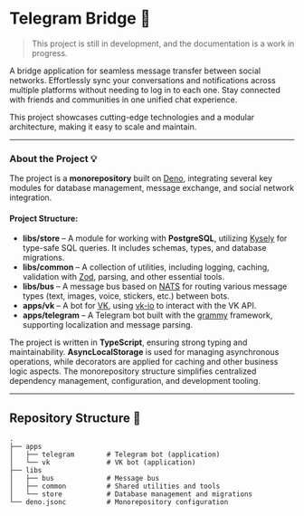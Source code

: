 # Telegram Bridge 🚀

> This project is still in development, and the documentation is a work in
> progress.

A bridge application for seamless message transfer between social networks.
Effortlessly sync your conversations and notifications across multiple platforms
without needing to log in to each one. Stay connected with friends and
communities in one unified chat experience.

This project showcases cutting-edge technologies and a modular architecture,
making it easy to scale and maintain.

---

### About the Project 💡

The project is a **monorepository** built on [Deno](https://deno.land/),
integrating several key modules for database management, message exchange, and
social network integration.

#### **Project Structure:**

- **libs/store** – A module for working with **PostgreSQL**, utilizing
  [Kysely](https://github.com/koskimas/kysely) for type-safe SQL queries. It
  includes schemas, types, and database migrations.
- **libs/common** – A collection of utilities, including logging, caching,
  validation with [Zod](https://github.com/colinhacks/zod), parsing, and other
  essential tools.
- **libs/bus** – A message bus based on [NATS](https://nats.io/) for routing
  various message types (text, images, voice, stickers, etc.) between bots.
- **apps/vk** – A bot for [VK](https://vk.com/), using
  [vk-io](https://github.com/negezor/vk-io) to interact with the VK API.
- **apps/telegram** – A Telegram bot built with the
  [grammy](https://grammy.dev/) framework, supporting localization and message
  parsing.

The project is written in **TypeScript**, ensuring strong typing and
maintainability. **AsyncLocalStorage** is used for managing asynchronous
operations, while decorators are applied for caching and other business logic
aspects. The monorepository structure simplifies centralized dependency
management, configuration, and development tooling.

---

## Repository Structure 📁

```plaintext
.
├── apps
│   ├── telegram        # Telegram bot (application)
│   └── vk              # VK bot (application)
├── libs
│   ├── bus             # Message bus
│   ├── common          # Shared utilities and tools
│   └── store           # Database management and migrations
└── deno.jsonc          # Monorepository configuration
```
